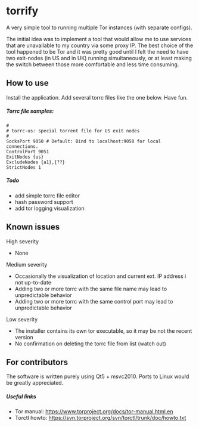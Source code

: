 torrify
=======

A very simple tool to running multiple Tor instances (with separate configs).

The initial idea was to implement a tool that would allow me to use services
that are unavailable to my country via some proxy IP. The best choice of the tool
happened to be Tor and it was pretty good until I felt the need to have two
exit-nodes (in US and in UK) running simultaneously, or at least making the
switch between those more comfortable and less time consuming.

How to use
----------

Install the application. Add several torrc files like the one below. Have fun.

##### Torrc file samples:

    # 
    # torrc-us: special torrent file for US exit nodes
    #
    SocksPort 9050 # Default: Bind to localhost:9050 for local connections.
    ControlPort 9051
    ExitNodes {us}
    ExcludeNodes {a1},{??}
    StrictNodes 1
    
##### Todo

* add simple torrc file editor
* hash password support
* add tor logging visualization


Known issues
------------

High severity
* None

Medium severity
* Occasionally the visualization of location and current ext. IP address i not up-to-date
* Adding two or more torrc with the same file name may lead to unpredictable behavior
* Adding two or more torrc with the same control port may lead to unpredictable behavior

Low severity
* The installer contains its own tor executable, so it may be not the recent version
* No confirmation on deleting the torrc file from list (watch out)


For contributors
--------------------

The software is written purely using Qt5 + msvc2010. Ports to Linux would be greatly appreciated.

##### Useful links

* Tor manual: https://www.torproject.org/docs/tor-manual.html.en
* Torctl howto: https://svn.torproject.org/svn/torctl/trunk/doc/howto.txt
